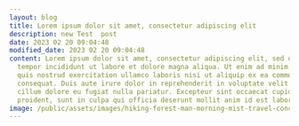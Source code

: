 ```yaml
---
layout: blog
title: Lorem ipsum dolor sit amet, consectetur adipiscing elit
description: new Test  post
date: 2023 02 20 09:04:48
modified_date: 2023 02 20 09:04:48
content: Lorem ipsum dolor sit amet, consectetur adipiscing elit, sed do eiusmod
  tempor incididunt ut labore et dolore magna aliqua. Ut enim ad minim veniam,
  quis nostrud exercitation ullamco laboris nisi ut aliquip ex ea commodo
  consequat. Duis aute irure dolor in reprehenderit in voluptate velit esse
  cillum dolore eu fugiat nulla pariatur. Excepteur sint occaecat cupidatat non
  proident, sunt in culpa qui officia deserunt mollit anim id est laborum.
image: /public/assets/images/hiking-forest-man-morning-mist-travel-concept-45457025.jpg
---
```

